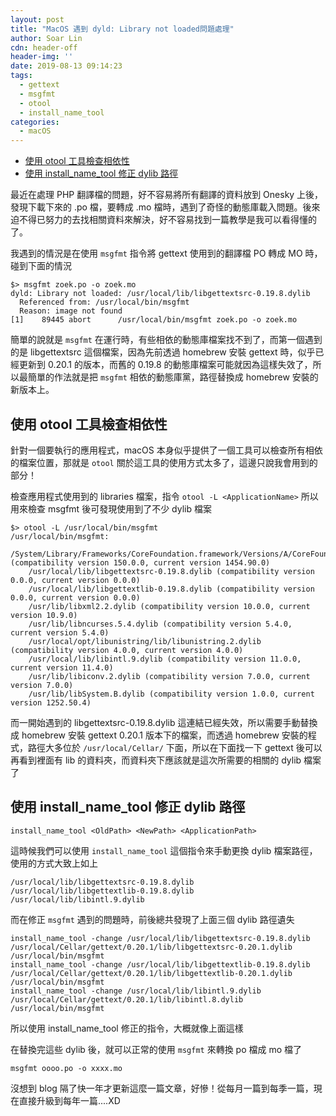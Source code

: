 ```yaml
---
layout: post
title: "MacOS 遇到 dyld: Library not loaded問題處理"
author: Soar Lin
cdn: header-off
header-img: ''
date: 2019-08-13 09:14:23
tags:
  - gettext
  - msgfmt
  - otool
  - install_name_tool
categories:
  - macOS
---
```

<!-- MarkdownTOC -->

- [使用 otool 工具檢查相依性](#使用-otool-工具檢查相依性)
- [使用 install_name_tool 修正 dylib 路徑](#使用-install_name_tool-修正-dylib-路徑)

<!-- /MarkdownTOC -->


最近在處理 PHP 翻譯檔的問題，好不容易將所有翻譯的資料放到 Onesky 上後，發現下載下來的 .po 檔，要轉成 .mo 檔時，遇到了奇怪的動態庫載入問題。後來迫不得已努力的去找相關資料來解決，好不容易找到一篇教學是我可以看得懂的了。

我遇到的情況是在使用 `msgfmt` 指令將 gettext 使用到的翻譯檔 PO 轉成 MO 時，碰到下面的情況
```
$> msgfmt zoek.po -o zoek.mo
dyld: Library not loaded: /usr/local/lib/libgettextsrc-0.19.8.dylib
  Referenced from: /usr/local/bin/msgfmt
  Reason: image not found
[1]    89445 abort      /usr/local/bin/msgfmt zoek.po -o zoek.mo
```

簡單的說就是 `msgfmt` 在運行時，有些相依的動態庫檔案找不到了，而第一個遇到的是 libgettextsrc 這個檔案，因為先前透過 homebrew 安裝 gettext 時，似乎已經更新到 0.20.1 的版本，而舊的 0.19.8 的動態庫檔案可能就因為這樣失效了，所以最簡單的作法就是把 `msgfmt` 相依的動態庫黨，路徑替換成 homebrew 安裝的新版本上。

## 使用 otool 工具檢查相依性
針對一個要執行的應用程式，macOS 本身似乎提供了一個工具可以檢查所有相依的檔案位置，那就是 `otool` 關於這工具的使用方式太多了，這邊只說我會用到的部分！

檢查應用程式使用到的 libraries 檔案，指令 `otool -L <ApplicationName>`
所以用來檢查 msgfmt 後可發現使用到了不少 dylib 檔案
```
$> otool -L /usr/local/bin/msgfmt
/usr/local/bin/msgfmt:
    /System/Library/Frameworks/CoreFoundation.framework/Versions/A/CoreFoundation (compatibility version 150.0.0, current version 1454.90.0)
    /usr/local/lib/libgettextsrc-0.19.8.dylib (compatibility version 0.0.0, current version 0.0.0)
    /usr/local/lib/libgettextlib-0.19.8.dylib (compatibility version 0.0.0, current version 0.0.0)
    /usr/lib/libxml2.2.dylib (compatibility version 10.0.0, current version 10.9.0)
    /usr/lib/libncurses.5.4.dylib (compatibility version 5.4.0, current version 5.4.0)
    /usr/local/opt/libunistring/lib/libunistring.2.dylib (compatibility version 4.0.0, current version 4.0.0)
    /usr/local/lib/libintl.9.dylib (compatibility version 11.0.0, current version 11.4.0)
    /usr/lib/libiconv.2.dylib (compatibility version 7.0.0, current version 7.0.0)
    /usr/lib/libSystem.B.dylib (compatibility version 1.0.0, current version 1252.50.4)
```

而一開始遇到的 libgettextsrc-0.19.8.dylib 這連結已經失效，所以需要手動替換成 homebrew 安裝 gettext 0.20.1 版本下的檔案，而透過 homebrew 安裝的程式，路徑大多位於 `/usr/local/Cellar/` 下面，所以在下面找一下 gettext 後可以再看到裡面有 lib 的資料夾，而資料夾下應該就是這次所需要的相關的 dylib 檔案了

## 使用 install_name_tool 修正 dylib 路徑

```
install_name_tool <OldPath> <NewPath> <ApplicationPath>
```
這時候我們可以使用 `install_name_tool` 這個指令來手動更換 dylib 檔案路徑，使用的方式大致上如上

```
/usr/local/lib/libgettextsrc-0.19.8.dylib
/usr/local/lib/libgettextlib-0.19.8.dylib
/usr/local/lib/libintl.9.dylib
```
而在修正 `msgfmt` 遇到的問題時，前後總共發現了上面三個 dylib 路徑遺失

```
install_name_tool -change /usr/local/lib/libgettextsrc-0.19.8.dylib /usr/local/Cellar/gettext/0.20.1/lib/libgettextsrc-0.20.1.dylib /usr/local/bin/msgfmt
install_name_tool -change /usr/local/lib/libgettextlib-0.19.8.dylib /usr/local/Cellar/gettext/0.20.1/lib/libgettextlib-0.20.1.dylib /usr/local/bin/msgfmt
install_name_tool -change /usr/local/lib/libintl.9.dylib /usr/local/Cellar/gettext/0.20.1/lib/libintl.8.dylib /usr/local/bin/msgfmt
```
所以使用 install_name_tool 修正的指令，大概就像上面這樣

在替換完這些 dylib 後，就可以正常的使用 `msgfmt` 來轉換 po 檔成 mo 檔了

```
msgfmt oooo.po -o xxxx.mo
```

沒想到 blog 隔了快一年才更新這麼一篇文章，好慘！從每月一篇到每季一篇，現在直接升級到每年一篇....XD